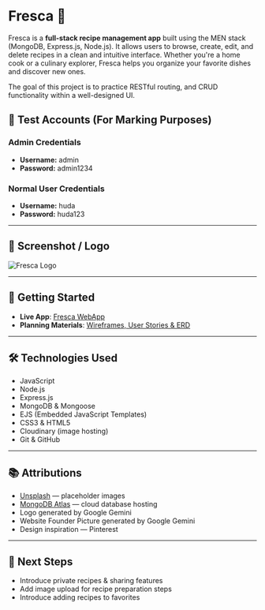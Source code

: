 # Fresca 🥗

Fresca is a **full-stack recipe management app** built using the MEN stack (MongoDB, Express.js, Node.js). It allows users to browse, create, edit, and delete recipes in a clean and intuitive interface. Whether you're a home cook or a culinary explorer, Fresca helps you organize your favorite dishes and discover new ones.

The goal of this project is to practice RESTful routing, and CRUD functionality within a well-designed UI.


## 🧪 Test Accounts (For Marking Purposes)

### Admin Credentials
- **Username:** admin  
- **Password:** admin1234

### Normal User Credentials
- **Username:** huda  
- **Password:** huda123

---

## 📸 Screenshot / Logo

![Fresca Logo](https://res.cloudinary.com/dnsvinu2l/image/upload/v1759164059/FrescaLogo_ezjd5n.png)

---

## 🚀 Getting Started

* **Live App**: [Fresca WebApp](https://fresca-f810a52e1241.herokuapp.com/)
* **Planning Materials**: [Wireframes, User Stories & ERD](https://trello.com/invite/b/68cebea023f4bf4f9405abb5/ATTI9bf2448ffed11c9f6b973654c3014f2123445D6A/fresca-project-plan)

---

## 🛠 Technologies Used

* JavaScript
* Node.js
* Express.js
* MongoDB & Mongoose
* EJS (Embedded JavaScript Templates)
* CSS3 & HTML5
* Cloudinary (image hosting)
* Git & GitHub

---

## 📚 Attributions

* [Unsplash](https://unsplash.com/) — placeholder images
* [MongoDB Atlas](https://www.mongodb.com/cloud/atlas) — cloud database hosting
* Logo generated by Google Gemini
* Website Founder Picture generated by Google Gemini
* Design inspiration — Pinterest

---

## 🌱 Next Steps

* Introduce private recipes & sharing features  
* Add image upload for recipe preparation steps  
* Introduce adding recipes to favorites  
